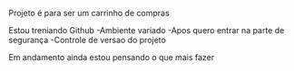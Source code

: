 Projeto é para ser um carrinho de compras 

Estou treniando  Github 
-Ambiente variado 
-Apos quero entrar na parte de segurança
-Controle de versao do projeto

Em andamento ainda estou pensando o que mais fazer 
